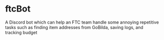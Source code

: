# ftcBot
A Discord bot which can help an FTC team handle some annoying repetitive tasks such as finding item addresses from GoBilda, saving logs, and tracking budget
